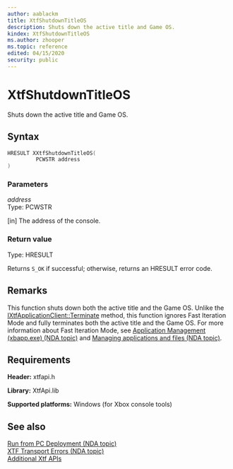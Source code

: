 ```yaml
---
author: aablackm
title: XtfShutdownTitleOS
description: Shuts down the active title and Game OS.
kindex: XtfShutdownTitleOS
ms.author: zhooper
ms.topic: reference
edited: 04/15/2020
security: public
---
```


# XtfShutdownTitleOS
  
Shuts down the active title and Game OS.  
  
<a id="syntaxSection"></a>
  
## Syntax
  
```cpp
HRESULT XXtfShutdownTitleOS(
         PCWSTR address
)  
```
  
<a id="parametersSection"></a>
  
### Parameters
  
*address*  
Type: PCWSTR  
  
\[in\] The address of the console.  
  
<a id="retvalSection"></a>
  
### Return value
  
Type: HRESULT  
  
Returns `S_OK` if successful; otherwise, returns an HRESULT error code.  
  
<a id="remarksSection"></a>
  
## Remarks
  
This function shuts down both the active title and the Game OS. Unlike the [IXtfApplicationClient::Terminate](../../xtfapplication/classes/IXtfApplicationClient/methods/terminate-ixtfapplicationclient-xtfapplication-xbox-microsoft-m.md) method, this function ignores Fast Iteration Mode and fully terminates both the active title and the Game OS. For more information about Fast Iteration Mode, see [Application Management (xbapp.exe) (NDA topic)](../../../../../tools-console/xbox-tools-and-apis/commandlinetools/xbapp.md) and [Managing applications and files (NDA topic)](../../../../../tools-console/xbox-tools-and-apis/xbom/manager-tool-managing-applications.md).  
  
<a id="requirementsSection"></a>
  
## Requirements
  
**Header:** xtfapi.h  
  
**Library:** XtfApi.lib  
  
**Supported platforms:** Windows (for Xbox console tools)  
  
<a id="seealsoSection"></a>
  
## See also  
  
[Run from PC Deployment (NDA topic)](../../../../../tools-console/usinggsdk/deployment/deployment.md)  
[XTF Transport Errors (NDA topic)](../../../../../tools-console/xbox-tools-and-apis/commandlinetools/xtf-transport-errors.md)  
[Additional Xtf APIs](../atoc-xtfapi.md)  
  